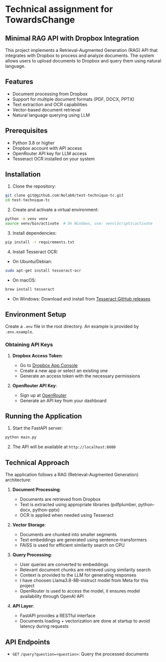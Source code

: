 # Technical assignment for TowardsChange
## Minimal RAG API with Dropbox Integration

This project implements a Retrieval-Augmented Generation (RAG) API that integrates with Dropbox to process and analyze documents. The system allows users to upload documents to Dropbox and query them using natural language.

## Features

- Document processing from Dropbox
- Support for multiple document formats (PDF, DOCX, PPTX)
- Text extraction and OCR capabilities
- Vector-based document retrieval
- Natural language querying using LLM

## Prerequisites

- Python 3.8 or higher
- Dropbox account with API access
- OpenRouter API key for LLM access
- Tesseract OCR installed on your system

## Installation

1. Clone the repository:
```bash
git clone git@github.com:Nolab0/test-technique-tc.git
cd test-technique-tc
```

2. Create and activate a virtual environment:
```bash
python -m venv venv
source venv/bin/activate  # On Windows, use: venv\Scripts\activate
```

3. Install dependencies:
```bash
pip install -r requirements.txt
```

4. Install Tesseract OCR:
- On Ubuntu/Debian:
```bash
sudo apt-get install tesseract-ocr
```
- On macOS:
```bash
brew install tesseract
```
- On Windows: Download and install from [Tesseract GitHub releases](https://github.com/UB-Mannheim/tesseract/wiki)

## Environment Setup

Create a `.env` file in the root directory. An example is provided by `.env.example`.

### Obtaining API Keys

1. **Dropbox Access Token**:
   - Go to [Dropbox App Console](https://www.dropbox.com/developers/apps)
   - Create a new app or select an existing one
   - Generate an access token with the necessary permissions

2. **OpenRouter API Key**:
   - Sign up at [OpenRouter](https://openrouter.ai/)
   - Generate an API key from your dashboard

## Running the Application

1. Start the FastAPI server:
```bash
python main.py
```

2. The API will be available at `http://localhost:8000`


## Technical Approach

The application follows a RAG (Retrieval-Augmented Generation) architecture:

1. **Document Processing**:
   - Documents are retrieved from Dropbox
   - Text is extracted using appropriate libraries (pdfplumber, python-docx, python-pptx)
   - OCR is applied when needed using Tesseract

2. **Vector Storage**:
   - Documents are chunked into smaller segments
   - Text embeddings are generated using sentence-transformers
   - FAISS is used for efficient similarity search on CPU

3. **Query Processing**:
   - User queries are converted to embeddings
   - Relevant document chunks are retrieved using similarity search
   - Context is provided to the LLM for generating responses
   - I have choosen Llama3.8-8B-instruct model from Meta for this project
   - OpenRouter is used to access the model, it ensures model availability through OpenAI API

4. **API Layer**:
   - FastAPI provides a RESTful interface
   - Documents loading + vectorization are done at startup to avoid latency during requests


## API Endpoints

- `GET` `/query?question=<question>`: Query the processed documents
